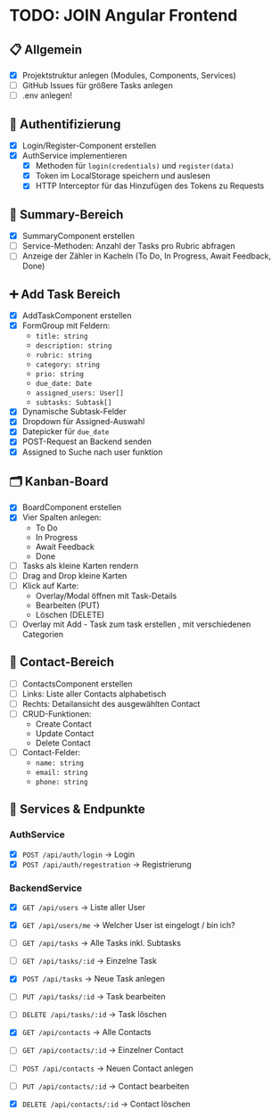 # TODO: JOIN Angular Frontend

## 📋 Allgemein

- [x] Projektstruktur anlegen (Modules, Components, Services)
- [ ] GitHub Issues für größere Tasks anlegen
- [ ] .env anlegen!

## 🔐 Authentifizierung

- [x] Login/Register-Component erstellen
- [x] AuthService implementieren
  - [x] Methoden für `login(credentials)` und `register(data)`
  - [x] Token im LocalStorage speichern und auslesen
  - [x] HTTP Interceptor für das Hinzufügen des Tokens zu Requests

## 🎯 Summary-Bereich

- [x] SummaryComponent erstellen
- [ ] Service-Methoden: Anzahl der Tasks pro Rubric abfragen
- [ ] Anzeige der Zähler in Kacheln (To Do, In Progress, Await Feedback, Done)

## ➕ Add Task Bereich

- [x] AddTaskComponent erstellen
- [x] FormGroup mit Feldern:
  - `title: string`
  - `description: string`
  - `rubric: string`
  - `category: string`
  - `prio: string`
  - `due_date: Date`
  - `assigned_users: User[]`
  - `subtasks: Subtask[]`
- [x] Dynamische Subtask-Felder
- [x] Dropdown für Assigned-Auswahl
- [x] Datepicker für `due_date`
- [x] POST-Request an Backend senden
- [x] Assigned to Suche nach user funktion

## 🗂️ Kanban-Board

- [x] BoardComponent erstellen
- [x] Vier Spalten anlegen:
  - To Do
  - In Progress
  - Await Feedback
  - Done
- [ ] Tasks als kleine Karten rendern
- [ ] Drag and Drop kleine Karten
- [ ] Klick auf Karte:
  - Overlay/Modal öffnen mit Task-Details
  - Bearbeiten (PUT)
  - Löschen (DELETE)
- [ ] Overlay mit Add - Task zum task erstellen , mit verschiedenen Categorien

## 📇 Contact-Bereich

- [ ] ContactsComponent erstellen
- [ ] Links: Liste aller Contacts alphabetisch
- [ ] Rechts: Detailansicht des ausgewählten Contact
- [ ] CRUD-Funktionen:
  - Create Contact
  - Update Contact
  - Delete Contact
- [ ] Contact-Felder:
  - `name: string`
  - `email: string`
  - `phone: string`

## 🔗 Services & Endpunkte

### AuthService

- [x] `POST /api/auth/login` → Login
- [x] `POST /api/auth/regestration` → Registrierung

### BackendService

- [x] `GET /api/users` → Liste aller User
- [x] `GET /api/users/me` → Welcher User ist eingelogt / bin ich?

- [ ] `GET /api/tasks` → Alle Tasks inkl. Subtasks
- [ ] `GET /api/tasks/:id` → Einzelne Task
- [x] `POST /api/tasks` → Neue Task anlegen
- [ ] `PUT /api/tasks/:id` → Task bearbeiten
- [ ] `DELETE /api/tasks/:id` → Task löschen

- [x] `GET /api/contacts` → Alle Contacts
- [ ] `GET /api/contacts/:id` → Einzelner Contact
- [ ] `POST /api/contacts` → Neuen Contact anlegen
- [ ] `PUT /api/contacts/:id` → Contact bearbeiten
- [x] `DELETE /api/contacts/:id` → Contact löschen

